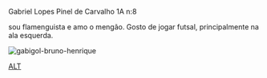 Gabriel Lopes Pinel de Carvalho 1A n:8

sou flamenguista e amo o mengão. Gosto de jogar futsal, principalmente na ala esquerda.

![gabigol-bruno-henrique](https://github.com/G4BRI3LX200/GABRIEL/assets/137064971/e41cecc5-9017-434b-8689-e0d9d62b6f4c)


[ALT](https://github.com/G4BRI3LX200/GABRIEL/assets/137064971/d324a380-0e9f-47f1-9a86-b8c684b85c36)
